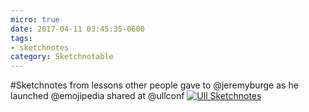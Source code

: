 ```yaml
---
micro: true
date: 2017-04-11 03:45:35-0600
tags:
- sketchnotes
category: Sketchnotable
---
```


#Sketchnotes from lessons other people gave to @jeremyburge as he launched @emojipedia shared at @ullconf [![Ull Sketchnotes](/uploads/2018/05e76f753e.jpg)](/uploads/2018/05e76f753e.jpg)